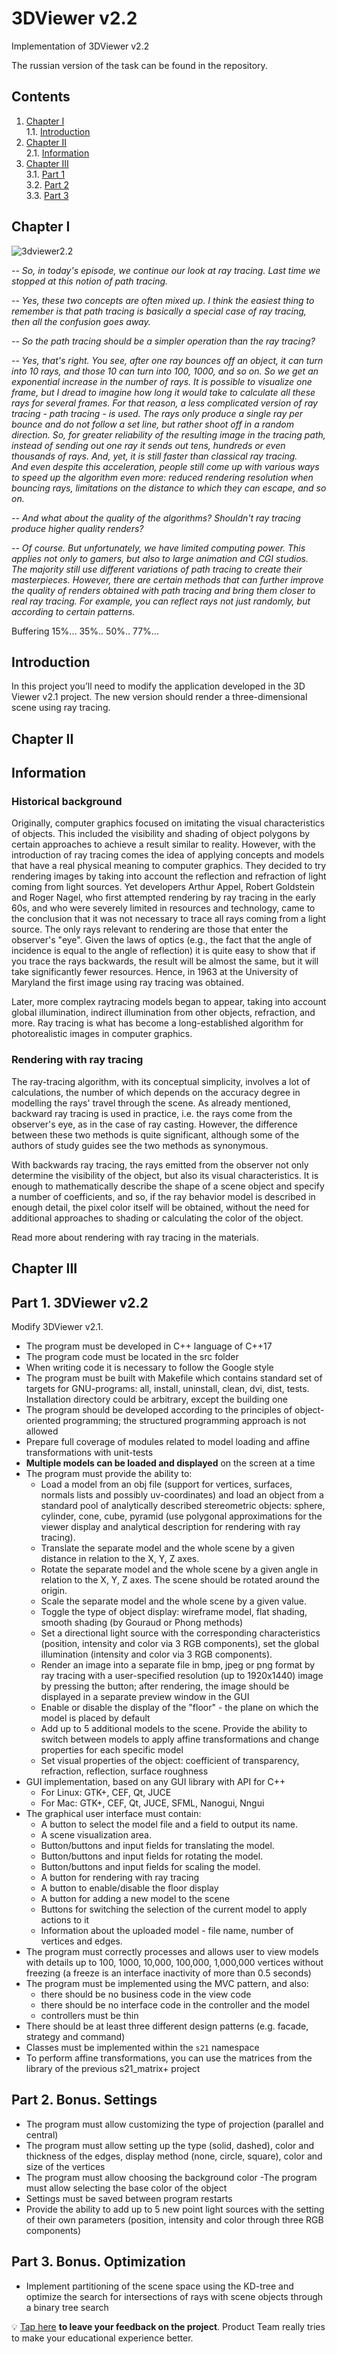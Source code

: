 # 3DViewer v2.2

Implementation of 3DViewer v2.2

The russian version of the task can be found in the repository.

## Contents

1. [Chapter I](#chapter-i) \
   1.1. [Introduction](#introduction)
2. [Chapter II](#chapter-ii) \
   2.1. [Information](#information)
3. [Chapter III](#chapter-iii) \
   3.1. [Part 1](#part-1-3dviewer-v22) \
   3.2. [Part 2](#part-2-bonus-settings) \
   3.3. [Part 3](#part-3-bonus-optimization)


## Chapter I

![3dviewer2.2](misc/images/3Dviewer2.2.PNG)

*-- So, in today's episode, we continue our look at ray tracing. Last time we stopped at this notion of path tracing.*

*-- Yes, these two concepts are often mixed up. I think the easiest thing to remember is that path tracing is basically a special case of ray tracing, then all the confusion goes away.*

*-- So the path tracing should be a simpler operation than the ray tracing?*

*-- Yes, that's right. You see, after one ray bounces off an object, it can turn into 10 rays, and those 10 can turn into 100, 1000, and so on. So we get an exponential increase in the number of rays. It is possible to visualize one frame, but I dread to imagine how long it would take to calculate all these rays for several frames. For that reason, a less complicated version of ray tracing - path tracing - is used. The rays only produce a single ray per bounce and do not follow a set line, but rather shoot off in a random direction. So, for greater reliability of the resulting image in the tracing path, instead of sending out one ray it sends out tens, hundreds or even thousands of rays. And, yet, it is still faster than classical ray tracing.*\
*And even despite this acceleration, people still come up with various ways to speed up the algorithm even more: reduced rendering resolution when bouncing rays, limitations on the distance to which they can escape, and so on.*

*-- And what about the quality of the algorithms? Shouldn't ray tracing produce higher quality renders?*

*-- Of course. But unfortunately, we have limited computing power. This applies not only to gamers, but also to large animation and CGI studios. The majority still use different variations of path tracing to create their masterpieces. However, there are certain methods that can further improve the quality of renders obtained with path tracing and bring them closer to real ray tracing. For example, you can reflect rays not just randomly, but according to certain patterns.*

Buffering 15%... 35%.. 50%.. 77%...

## Introduction

In this project you’ll need to modify the application developed in the 3D Viewer v2.1 project. The new version should render a three-dimensional scene using ray tracing.


## Chapter II

## Information

### Historical background

Originally, computer graphics focused on imitating the visual characteristics of objects. This included the visibility and shading of object polygons by certain approaches to achieve a result similar to reality. However, with the introduction of ray tracing comes the idea of applying concepts and models that have a real physical meaning to computer graphics. They decided to try rendering images by taking into account the reflection and refraction of light coming from light sources. Yet developers Arthur Appel, Robert Goldstein and Roger Nagel, who first attempted rendering by ray tracing in the early 60s, and who were severely limited in resources and technology, came to the conclusion that it was not necessary to trace all rays coming from a light source. The only rays relevant to rendering are those that enter the observer's "eye". Given the laws of optics (e.g., the fact that the angle of incidence is equal to the angle of reflection) it is quite easy to show that if you trace the rays backwards, the result will be almost the same, but it will take significantly fewer resources. Hence, in 1963 at the University of Maryland the first image using ray tracing was obtained.

Later, more complex raytracing models began to appear, taking into account global illumination, indirect illumination from other objects, refraction, and more. Ray tracing is what has become a long-established algorithm for photorealistic images in computer graphics.

### Rendering with ray tracing

The ray-tracing algorithm, with its conceptual simplicity, involves a lot of calculations, the number of which depends on the accuracy degree in modelling the rays' travel through the scene. As already mentioned, backward ray tracing is used in practice, i.e. the rays come from the observer's eye, as in the case of ray casting. However, the difference between these two methods is quite significant, although some of the authors of study guides see the two methods as synonymous.

With backwards ray tracing, the rays emitted from the observer not only determine the visibility of the object, but also its visual characteristics. It is enough to mathematically describe the shape of a scene object and specify a number of coefficients, and so, if the ray behavior model is described in enough detail, the pixel color itself will be obtained, without the need for additional approaches to shading or calculating the color of the object.

Read more about rendering with ray tracing in the materials.


## Chapter III

## Part 1. 3DViewer v2.2

Modify 3DViewer v2.1.

- The program must be developed in C++ language of C++17
- The program code must be located in the src folder
- When writing code it is necessary to follow the Google style
- The program must be built with Makefile which contains standard set of targets for GNU-programs: all, install, uninstall, clean, dvi, dist, tests. Installation directory could be arbitrary, except the building one
- The program should be developed according to the principles of object-oriented programming; the structured programming approach is not allowed
- Prepare full coverage of modules related to model loading and affine transformations with unit-tests
- **Multiple models can be loaded and displayed** on the screen at a time
- The program must provide the ability to:
  - Load a model from an obj file (support for vertices, surfaces, normals lists and possibly uv-coordinates) and load an object from a standard pool of analytically described stereometric objects: sphere, cylinder, cone, cube, pyramid (use polygonal approximations for the viewer display and analytical description for rendering with ray tracing).
  - Translate the separate model and the whole scene by a given distance in relation to the X, Y, Z axes.
  - Rotate the separate model and the whole scene by a given angle in relation to the X, Y, Z axes. The scene should be rotated around the origin.
  - Scale the separate model and the whole scene by a given value.
  - Toggle the type of object display: wireframe model, flat shading, smooth shading (by Gouraud or Phong methods)
  - Set a directional light source with the corresponding characteristics (position, intensity and color via 3 RGB components), set the global illumination (intensity and color via 3 RGB components).
  - Render an image into a separate file in bmp, jpeg or png format by ray tracing with a user-specified resolution (up to 1920x1440) image by pressing the button; after rendering, the image should be displayed in a separate preview window in the GUI
  -  Enable or disable the display of the "floor" - the plane on which the model is placed by default
  - Add up to 5 additional models to the scene. Provide the ability to switch between models to apply affine transformations and change properties for each specific model
  - Set visual properties of the object: coefficient of transparency, refraction, reflection, surface roughness
- GUI implementation, based on any GUI library with API for C++ 
  * For Linux: GTK+, CEF, Qt, JUCE
  * For Mac: GTK+, CEF, Qt, JUCE, SFML, Nanogui, Nngui
- The graphical user interface must contain:
  - A button to select the model file and a field to output its name.
  - A scene visualization area.
  - Button/buttons and input fields for translating the model.
  - Button/buttons and input fields for rotating the model.
  - Button/buttons and input fields for scaling the model.
  - A button for rendering with ray tracing
  - A button to enable/disable the floor display
  - A button for adding a new model to the scene
  - Buttons for switching the selection of the current model to apply actions to it
  - Information about the uploaded model - file name, number of vertices and edges.
- The program must correctly processes and allows user to view models with details up to 100, 1000, 10,000, 100,000, 1,000,000  vertices without freezing (a freeze is an interface inactivity of more than 0.5 seconds)
- The program must be implemented using the MVC pattern, and also:
  - there should be no business code in the view code
  - there should be no interface code in the controller and the model
  - controllers must be thin
- There should be at least three different design patterns (e.g. facade, strategy and command)
- Classes must be implemented within the `s21` namespace
- To perform affine transformations, you can use the matrices from the library of the previous s21_matrix+ project

## Part 2. Bonus. Settings

- The program must allow customizing the type of projection (parallel and central)
- The program must allow setting up the type (solid, dashed), color and thickness of the edges, display method (none, circle, square), color and size of the vertices
- The program must allow choosing the background color
  -The program must allow selecting the base color of the object
- Settings must be saved between program restarts
- Provide the ability to add up to 5 new point light sources with the setting of their own parameters (position, intensity and color through three RGB components)

## Part 3. Bonus. Optimization

- Implement partitioning of the scene space using the KD-tree and optimize the search for intersections of rays with scene objects through a binary tree search 

💡 [Tap here](https://forms.yandex.ru/cloud/64181be484227c2507957cfe/) **to leave your feedback on the project**. Product Team really tries to make your educational experience better.
